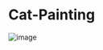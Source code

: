 # Cat-Painting

![image](https://github.com/Abhi865625/Cat-Painting/assets/93569162/bc9046d9-2c80-4745-9162-0c4a6b33d24d)
